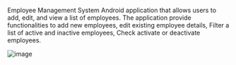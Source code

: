 Employee Management System Android application that allows users to add, edit, and view a list of employees.
The application provide functionalities to add new employees, edit existing employee details,
Filter a list of active and inactive employees,
Check activate or deactivate employees.


![image](https://github.com/amitprasad0/employeelist/assets/41112897/96704cfa-52f9-40d2-aa2c-95f62447d3b8)
